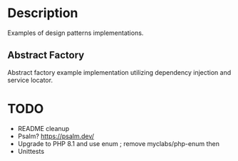 # Description
Examples of design patterns implementations.

## Abstract Factory
Abstract factory example implementation utilizing dependency injection and service locator.

# TODO
* README cleanup
* Psalm? https://psalm.dev/
* Upgrade to PHP 8.1 and use enum ; remove myclabs/php-enum then
* Unittests